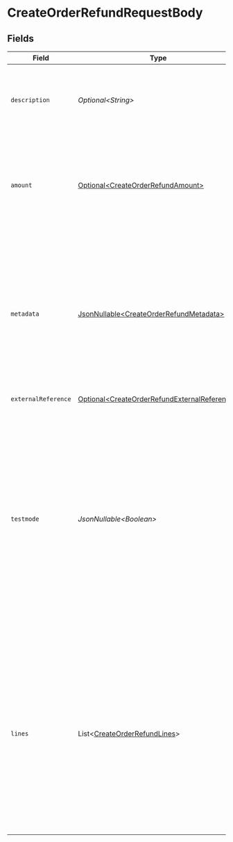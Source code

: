 # CreateOrderRefundRequestBody


## Fields

| Field                                                                                                                                                                                                                                                                                                            | Type                                                                                                                                                                                                                                                                                                             | Required                                                                                                                                                                                                                                                                                                         | Description                                                                                                                                                                                                                                                                                                      | Example                                                                                                                                                                                                                                                                                                          |
| ---------------------------------------------------------------------------------------------------------------------------------------------------------------------------------------------------------------------------------------------------------------------------------------------------------------- | ---------------------------------------------------------------------------------------------------------------------------------------------------------------------------------------------------------------------------------------------------------------------------------------------------------------- | ---------------------------------------------------------------------------------------------------------------------------------------------------------------------------------------------------------------------------------------------------------------------------------------------------------------- | ---------------------------------------------------------------------------------------------------------------------------------------------------------------------------------------------------------------------------------------------------------------------------------------------------------------- | ---------------------------------------------------------------------------------------------------------------------------------------------------------------------------------------------------------------------------------------------------------------------------------------------------------------- |
| `description`                                                                                                                                                                                                                                                                                                    | *Optional\<String>*                                                                                                                                                                                                                                                                                              | :heavy_minus_sign:                                                                                                                                                                                                                                                                                               | The description of the refund that may be shown to your customer, depending on the payment method used.                                                                                                                                                                                                          | Refunding a Chess Board                                                                                                                                                                                                                                                                                          |
| `amount`                                                                                                                                                                                                                                                                                                         | [Optional\<CreateOrderRefundAmount>](../../models/operations/CreateOrderRefundAmount.md)                                                                                                                                                                                                                         | :heavy_minus_sign:                                                                                                                                                                                                                                                                                               | The amount refunded to your customer with this refund. The amount is allowed to be lower than the original payment amount.                                                                                                                                                                                       |                                                                                                                                                                                                                                                                                                                  |
| `metadata`                                                                                                                                                                                                                                                                                                       | [JsonNullable\<CreateOrderRefundMetadata>](../../models/operations/CreateOrderRefundMetadata.md)                                                                                                                                                                                                                 | :heavy_minus_sign:                                                                                                                                                                                                                                                                                               | Provide any data you like, for example a string or a JSON object. We will save the data alongside the entity. Whenever you fetch the entity with our API, we will also include the metadata. You can use up to approximately 1kB.                                                                                |                                                                                                                                                                                                                                                                                                                  |
| `externalReference`                                                                                                                                                                                                                                                                                              | [Optional\<CreateOrderRefundExternalReference>](../../models/operations/CreateOrderRefundExternalReference.md)                                                                                                                                                                                                   | :heavy_minus_sign:                                                                                                                                                                                                                                                                                               | N/A                                                                                                                                                                                                                                                                                                              |                                                                                                                                                                                                                                                                                                                  |
| `testmode`                                                                                                                                                                                                                                                                                                       | *JsonNullable\<Boolean>*                                                                                                                                                                                                                                                                                         | :heavy_minus_sign:                                                                                                                                                                                                                                                                                               | Whether to create the entity in test mode or live mode.<br/><br/>Most API credentials are specifically created for either live mode or test mode, in which case this parameter can be omitted. For organization-level credentials such as OAuth access tokens, you can enable test mode by setting `testmode` to `true`. | false                                                                                                                                                                                                                                                                                                            |
| `lines`                                                                                                                                                                                                                                                                                                          | List\<[CreateOrderRefundLines](../../models/operations/CreateOrderRefundLines.md)>                                                                                                                                                                                                                               | :heavy_check_mark:                                                                                                                                                                                                                                                                                               | A refund can optionally be linked to specific order lines.<br/><br/>The lines will show the `quantity`, `discountAmount`, `vatAmount`, and `totalAmount` refunded. If the line was partially refunded, these values will be different from the values in response from the [Get payment](get-payment) endpoint.  |                                                                                                                                                                                                                                                                                                                  |